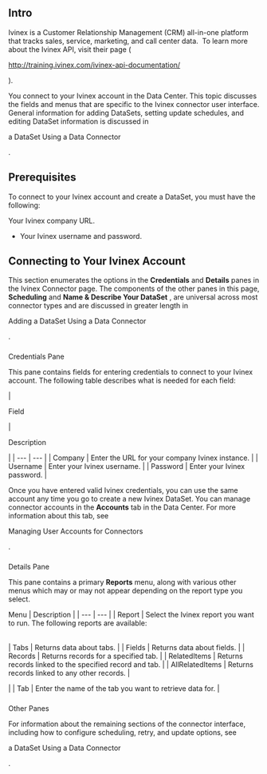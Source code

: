 

Intro
-------

Ivinex is a Customer Relationship Management (CRM) all-in-one platform that tracks sales, service, marketing, and call center data.  To learn more about the Ivinex API, visit their page (

http://training.ivinex.com/ivinex-api-documentation/

).


 You connect to your Ivinex account in the Data Center. This topic discusses the fields and menus that are specific to the Ivinex connector user interface. General information for adding DataSets, setting update schedules, and editing DataSet information is discussed in

a DataSet Using a Data Connector

.


 Prerequisites
---------------

To connect to your Ivinex account and create a DataSet, you must have the following:

 Your Ivinex company URL.
* Your Ivinex username and password.

Connecting to Your Ivinex Account
-----------------------------------


 This section enumerates the options in the
 **Credentials**
 and
 **Details**
 panes in the Ivinex Connector page. The components of the other panes in this page,
 **Scheduling**
 and
 **Name & Describe Your DataSet**
 , are universal across most connector types and are discussed in greater length in

Adding a DataSet Using a Data Connector

.


###

Credentials Pane


 This pane contains fields for entering credentials to connect to your Ivinex account. The following table describes what is needed for each field:


|

Field

|

Description

|
| --- | --- |
|
 Company
  |
 Enter the URL for your company Ivinex instance.
  |
|
 Username
  |
 Enter your Ivinex username.
  |
|
 Password
  |
 Enter your Ivinex password.
  |


 Once you have entered valid Ivinex credentials, you can use the same account any time you go to create a new Ivinex DataSet. You can manage connector accounts in the
 **Accounts**
 tab in the Data Center. For more information about this tab, see

Managing User Accounts for Connectors

.


###
 Details Pane

This pane contains a primary
 **Reports**
 menu, along with various other menus which may or may not appear depending on the report type you select.


 Menu
  |
 Description
  |
| --- | --- |
|
 Report
  |
 Select the Ivinex report you want to run. The following reports are available:


|  |  |
| --- | --- |
|
 Tabs
  |
 Returns data about tabs.
  |
|
 Fields
  |
 Returns data about fields.
  |
|
 Records
  |
 Returns records for a specified tab.
  |
|
 RelatedItems
  |
 Returns records linked to the specified record and tab.
  |
|
 AllRelatedItems
  |
 Returns records linked to any other records.
  |

|
|
 Tab
  |
 Enter the name of the tab you want to retrieve data for.
  |


###
 Other Panes

For information about the remaining sections of the connector interface, including how to configure scheduling, retry, and update options, see

a DataSet Using a Data Connector

.

